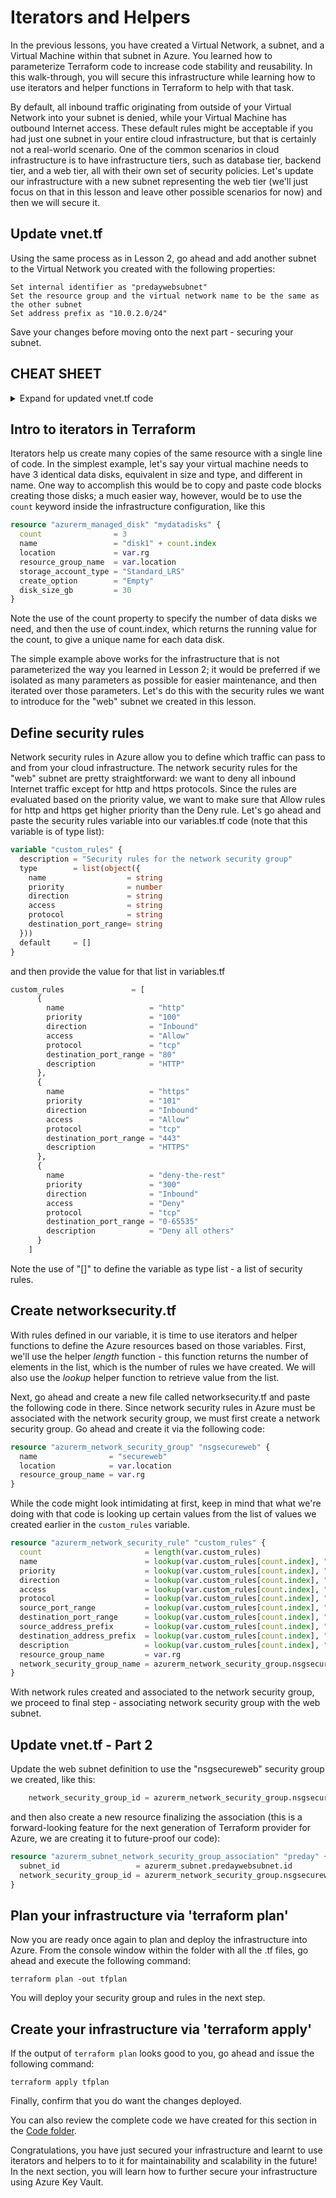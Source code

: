 # Iterators and Helpers
In the previous lessons, you have created a Virtual Network, a subnet, and a Virtual Machine within that subnet in Azure. You learned how to parameterize Terraform code to increase code stability and reusability. In this walk-through, you will secure this infrastructure while learning how to use iterators and helper functions in Terraform to help with that task.

By default, all inbound traffic originating from outside of your Virtual Network into your subnet is denied, while your Virtual Machine has outbound Internet access. These default rules might be acceptable if you had just one subnet in your entire cloud infrastructure, but that is certainly not a real-world scenario. One of the common scenarios in cloud infrastructure is to have infrastructure tiers, such as database tier, backend tier, and a web tier, all with their own set of security policies. Let's update our infrastructure with a new subnet representing the web tier (we'll just focus on that in this lesson and leave other possible scenarios for now) and then we will secure it.

## Update vnet.tf
Using the same process as in Lesson 2, go ahead and add another subnet to the Virtual Network you created with the following properties:

```
Set internal identifier as "predaywebsubnet"
Set the resource group and the virtual network name to be the same as the other subnet
Set address prefix as "10.0.2.0/24"
```

Save your changes before moving onto the next part - securing your subnet.

## CHEAT SHEET
<details>
<summary>
Expand for updated vnet.tf code
</summary>

```terraform
# Configure Subnet
resource "azurerm_subnet" "predaywebsubnet" {
  name                 = "web"
  resource_group_name  = var.rg
  virtual_network_name = azurerm_virtual_network.predayvnet.name
  address_prefix       = "10.0.2.0/24"
}
```
</details>

## Intro to iterators in Terraform
Iterators help us create many copies of the same resource with a single line of code. In the simplest example, let's say your virtual machine needs to have 3 identical data disks, equivalent in size and type, and different in name. One way to accomplish this would be to copy and paste code blocks creating those disks; a much easier way, however, would be to use the `count` keyword inside the infrastructure configuration, like this

```terraform
resource "azurerm_managed_disk" "mydatadisks" {
  count                = 3
  name                 = "disk1" + count.index
  location             = var.rg
  resource_group_name  = var.location
  storage_account_type = "Standard_LRS"
  create_option        = "Empty"
  disk_size_gb         = 30
}
```

Note the use of the count property to specify the number of data disks we need, and then the use of count.index, which returns the running value for the count, to give a unique name for each data disk.

The simple example above works for the infrastructure that is not parameterized the way you learned in Lesson 2; it would be preferred if we isolated as many  parameters as possible for easier maintenance, and then iterated over those parameters. Let's do this with the security rules we want to introduce for the "web" subnet we created in this lesson.

## Define security rules
Network security rules in Azure allow you to define which traffic can pass to and from your cloud infrastructure. The network security rules for the "web" subnet are pretty straightforward: we want to deny all inbound Internet traffic except for http and https protocols. Since the rules are evaluated based on the priority value, we want to make sure that Allow rules for http and https get higher priority than the Deny rule. Let's go ahead and paste the security rules variable into our variables.tf code (note that this variable is of type list):

```terraform
variable "custom_rules" {
  description = "Security rules for the network security group"
  type        = list(object({
    name                  = string
    priority              = number
    direction             = string
    access                = string
    protocol              = string
    destination_port_range= string
  }))
  default     = []
}
```

and then provide the value for that list in variables.tf

```terraform
custom_rules               = [
      {
        name                   = "http"
        priority               = "100"
        direction              = "Inbound"
        access                 = "Allow"
        protocol               = "tcp"
        destination_port_range = "80"
        description            = "HTTP"
      },      
      {
        name                   = "https"
        priority               = "101"
        direction              = "Inbound"
        access                 = "Allow"
        protocol               = "tcp"
        destination_port_range = "443"
        description            = "HTTPS"
      },
      { 
        name                   = "deny-the-rest"
        priority               = "300"
        direction              = "Inbound"
        access                 = "Deny"
        protocol               = "tcp"
        destination_port_range = "0-65535"
        description            = "Deny all others"
      }
    ]
```

Note the use of "[]" to define the variable as type list - a list of security rules.

## Create networksecurity.tf
With rules defined in our variable, it is time to use iterators and helper functions to define the Azure resources based on those variables. First, we'll use the helper *length* function - this function returns the number of elements in the list, which is the number of rules we have created. We will also use the *lookup* helper function to retrieve value from the list.

Next, go ahead and create a new file called networksecurity.tf and paste the following code in there. Since network security rules in Azure must be associated with the network security group, we must first create a network security group. Go ahead and create it via the following code:

```terraform
resource "azurerm_network_security_group" "nsgsecureweb" {
  name                = "secureweb"
  location            = var.location
  resource_group_name = var.rg
}
```

While the code might look intimidating at first, keep in mind that what we're doing with that code is looking up certain values from the list of values we created earlier in the ```custom_rules``` variable.

```terraform
resource "azurerm_network_security_rule" "custom_rules" {
  count                       = length(var.custom_rules)
  name                        = lookup(var.custom_rules[count.index], "name", "default_rule_name")
  priority                    = lookup(var.custom_rules[count.index], "priority")
  direction                   = lookup(var.custom_rules[count.index], "direction", "Any")
  access                      = lookup(var.custom_rules[count.index], "access", "Allow")
  protocol                    = lookup(var.custom_rules[count.index], "protocol", "*")
  source_port_range           = lookup(var.custom_rules[count.index], "source_port_range", "0-65535" )
  destination_port_range      = lookup(var.custom_rules[count.index], "destination_port_range", "0-65535")
  source_address_prefix       = lookup(var.custom_rules[count.index], "source_address_prefix", "*")
  destination_address_prefix  = lookup(var.custom_rules[count.index], "destination_address_prefix", "*")
  description                 = lookup(var.custom_rules[count.index], "description", "Security rule")
  resource_group_name         = var.rg
  network_security_group_name = azurerm_network_security_group.nsgsecureweb.name
}
```

With network rules created and associated to the network security group, we proceed to final step - associating network security group with the web subnet.

## Update vnet.tf - Part 2
Update the web subnet definition to use the "nsgsecureweb" security group we created, like this:

```terraform
    network_security_group_id = azurerm_network_security_group.nsgsecureweb.id
```

and then also create a new resource finalizing the association (this is a forward-looking feature for the next generation of Terraform provider for Azure, we are creating it to future-proof our code):

```terraform
resource "azurerm_subnet_network_security_group_association" "preday" {
  subnet_id                 = azurerm_subnet.predaywebsubnet.id
  network_security_group_id = azurerm_network_security_group.nsgsecureweb.id
}
```

## Plan your infrastructure via 'terraform plan'
Now you are ready once again to plan and deploy the infrastructure into Azure. From the console window within the folder with all the .tf files, go ahead and execute the following command:

```terraform plan -out tfplan```

You will deploy your security group and rules in the next step.

## Create your infrastructure via 'terraform apply'
If the output of ```terraform plan``` looks good to you, go ahead and issue the following command:

```terraform apply tfplan```

Finally, confirm that you do want the changes deployed.

You can also review the complete code we have created for this section in the [Code folder](https://github.com/Azure/Ignite2019_IaC_pre-day_docs/tree/master/Terraform/03%20-%20Helpers/code).

Congratulations, you have just secured your infrastructure and learnt to use iterators and helpers to to it for maintainability and scalability in the future! In the next section, you will learn how to further secure your infrastructure using Azure Key Vault.

